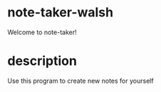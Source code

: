 # note-taker-walsh

Welcome to note-taker!

# description 

Use this program to create new notes for yourself 
